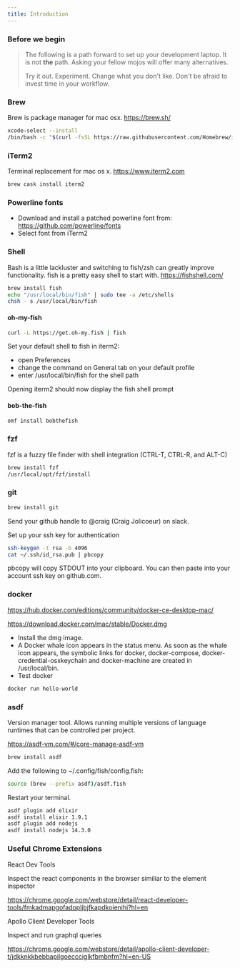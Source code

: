 ```yaml
---
title: Introduction
---
```


### Before we begin


> The following is a path forward to set up your development laptop. It is not **the** path. Asking your fellow mojos will offer many alternatives.
>
> Try it out. Experiment. Change what you don't like. Don't be afraid to invest time in your workflow.


### Brew

Brew is package manager for mac osx. https://brew.sh/

```sh
xcode-select --install
/bin/bash -c "$(curl -fsSL https://raw.githubusercontent.com/Homebrew/install/master/install.sh)"
```

### iTerm2

Terminal replacement for mac os x. https://www.iterm2.com
```sh
brew cask install iterm2
```

### Powerline fonts

* Download and install a patched powerline font from: https://github.com/powerline/fonts
* Select font from iTerm2

### Shell

Bash is a little lackluster and switching to fish/zsh can greatly improve functionality. fish is a pretty easy shell to start with.  https://fishshell.com/
```sh
brew install fish
echo "/usr/local/bin/fish" | sudo tee -a /etc/shells
chsh - s /usr/local/bin/fish
```

#### oh-my-fish
```sh
curl -L https://get.oh-my.fish | fish
```

Set your default shell to fish in iterm2:
 * open Preferences
 * change the command on General tab on your default profile
 * enter /usr/local/bin/fish for the shell path

Opening iterm2 should now display the fish shell prompt

#### bob-the-fish
```sh
omf install bobthefish
```

### fzf

fzf is a fuzzy file finder with shell integration (CTRL-T, CTRL-R, and ALT-C)
```sh
brew install fzf
/usr/local/opt/fzf/install
```

### git
```sh
brew install git
```

Send your github handle to @craig (Craig Jolicoeur) on slack.

Set up your ssh key for authentication

```sh
ssh-keygen -t rsa -b 4096
cat ~/.ssh/id_rsa.pub | pbcopy
```

pbcopy will copy STDOUT into your clipboard. You can then paste into your account ssh key on github.com.

### docker

https://hub.docker.com/editions/community/docker-ce-desktop-mac/

https://download.docker.com/mac/stable/Docker.dmg

* Install the dmg image.
 * A Docker whale icon appears in the status menu. As soon as the whale icon appears, the symbolic links for docker, docker-compose, docker-credential-osxkeychain and docker-machine are created in /usr/local/bin.
* Test docker

```sh
docker run hello-world
```

### asdf

Version manager tool. Allows running multiple versions of language runtimes that can be controlled per project.

https://asdf-vm.com/#/core-manage-asdf-vm

```sh
brew install asdf
```

Add the following to ~/.config/fish/config.fish:

```sh
source (brew --prefix asdf)/asdf.fish
```

Restart your terminal.

```sh
asdf plugin add elixir
asdf install elixir 1.9.1
asdf plugin add nodejs
asdf install nodejs 14.3.0
```

### Useful Chrome Extensions

React Dev Tools

Inspect the react components in the browser similiar to the element inspector

https://chrome.google.com/webstore/detail/react-developer-tools/fmkadmapgofadopljbjfkapdkoienihi?hl=en

Apollo Client Developer Tools

Inspect and run graphql queries

https://chrome.google.com/webstore/detail/apollo-client-developer-t/jdkknkkbebbapilgoeccciglkfbmbnfm?hl=en-US
